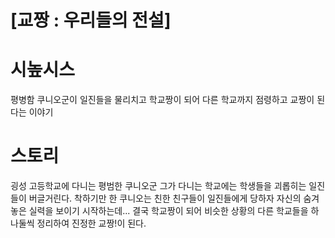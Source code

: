 # [교짱 : 우리들의 전설]

# 시높시스
평병함 쿠니오군이 일진들을 물리치고 학교짱이 되어 다른 학교까지 점령하고 교짱이 된다는 이야기

# 스토리
굉성 고등학교에 다니는 평범한 쿠니오군 그가 다니는 학교에는 학생들을 괴롭히는 일진들이 버글거린다.
착하기만 한 쿠니오는 친한 친구들이 일진들에게 당하자 자신의 숨겨놓은 실력을 보이기 시작하는데...
결국 학교짱이 되어 비슷한 상황의 다른 학교들을 하나둘씩 정리하여 진정한 교짱!이 된다.

